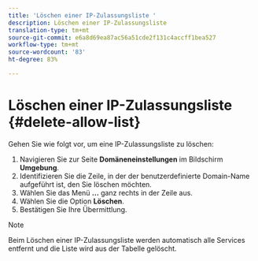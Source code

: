 ```yaml
---
title: 'Löschen einer IP-Zulassungsliste '
description: Löschen einer IP-Zulassungsliste
translation-type: tm+mt
source-git-commit: e6a8d69ea87ac56a51cde2f131c4accff1bea527
workflow-type: tm+mt
source-wordcount: '83'
ht-degree: 83%

---
```



# Löschen einer IP-Zulassungsliste {#delete-allow-list}

Gehen Sie wie folgt vor, um eine IP-Zulassungsliste zu löschen:

1. Navigieren Sie zur Seite **Domäneneinstellungen** im Bildschirm **Umgebung**.
1. Identifizieren Sie die Zeile, in der der benutzerdefinierte Domain-Name aufgeführt ist, den Sie löschen möchten.
1. Wählen Sie das Menü **...** ganz rechts in der Zeile aus.
1. Wählen Sie die Option **Löschen**.
1. Bestätigen Sie Ihre Übermittlung.

>[!NOTE]
>Beim Löschen einer IP-Zulassungsliste werden automatisch alle Services entfernt und die Liste wird aus der Tabelle gelöscht.


